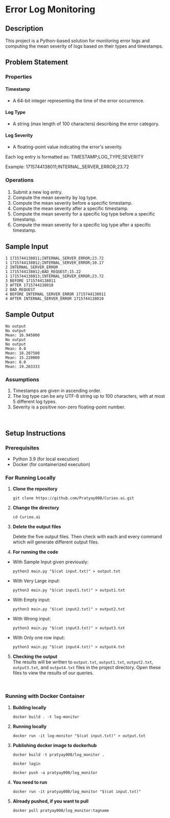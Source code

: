 # Error Log Monitoring

## Description

This project is a Python-based solution for monitoring error logs and computing the mean severity of logs based on their types and timestamps.


## Problem Statement
### Properties

#### Timestamp 
- A 64-bit integer representing the time of the error occurrence.

#### Log Type 
- A string (max length of 100 characters) describing the error category.

#### Log Severity 
- A floating-point value indicating the error's severity.

Each log entry is formatted as: TIMESTAMP;LOG_TYPE;SEVERITY

Example: 1715744138011;INTERNAL_SERVER_ERROR;23.72


### Operations
#### 
1. Submit a new log entry.
2. Compute the mean severity by log type.
3. Compute the mean severity before a specific timestamp.
4. Compute the mean severity after a specific timestamp.
5. Compute the mean severity for a specific log type before a specific timestamp.
6. Compute the mean severity for a specific log type after a specific timestamp.



## Sample Input

```
1 1715744138011;INTERNAL_SERVER_ERROR;23.72
1 1715744138012;INTERNAL_SERVER_ERROR;10.17
2 INTERNAL_SERVER_ERROR
1 1715744138012;BAD_REQUEST;15.22
1 1715744138013;INTERNAL_SERVER_ERROR;23.72
3 BEFORE 1715744138011
3 AFTER 1715744138010
2 BAD_REQUEST
4 BEFORE INTERNAL_SERVER_ERROR 1715744138011
4 AFTER INTERNAL_SERVER_ERROR 1715744138010
```


## Sample Output

```
No output
No output
Mean: 16.945000
No output
No output
Mean: 0.0
Mean: 18.207500
Mean: 15.220000
Mean: 0.0
Mean: 19.203333
```


### Assumptions

1. Timestamps are given in ascending order.
2. The log type can be any UTF-8 string up to 100 characters, with at most 5 different log types.
3. Severity is a positive non-zero floating-point number.


<br/>


## Setup Instructions

### Prerequisites

- Python 3.9 (for local execution)
- Docker (for containerized execution)

### For Running Locally

1. **Clone the repository**

   ```
   git clone https://github.com/Pratyay008/Curieo.ai.git
   ```

2. **Change the directory**

   ```
   cd Curieo.ai
   ```

3. **Delete the output files**

   Delete the five output files. Then check with each and every command which will  generate different output files.

4. **For running the code**   



- With Sample Input given previously: 

   ```
   python3 main.py "$(cat input.txt)" > output.txt
   ```
- With Very Large input: 

   ```
   python3 main.py "$(cat input1.txt)" > output1.txt
   ```
- With Empty input: 

   ```
   python3 main.py "$(cat input2.txt)" > output2.txt
   ```
- With Wrong input: 

   ```
   python3 main.py "$(cat input3.txt)" > output3.txt
   ```
- With Only one row input: 

   ```
   python3 main.py "$(cat input4.txt)" > output4.txt
   ```



5. **Checking the output**  
   The results will be written to `output.txt`, `output1.txt`, `output2.txt`, `output3.txt`, and `output4.txt` files in the project directory. Open these files to view the results of our queries.

<br/>

### Running with Docker Container

1. **Building locally**

   ```
   docker build . -t log-monitor
   ```

2. **Running locally**

   ```
   docker run -it log-monitor "$(cat input.txt)" > output.txt
   ```

3. **Publishing docker image to dockerhub**

   ```
   docker build -t pratyay008/log_monitor .
   ```

   ```
   docker login
   ```

   ```
   docker push -a pratyay008/log_monitor
   ```

4. **You need to run**

   ```
   docker run -it pratyay008/log_monitor "$(cat input.txt)"
   ```

5. **Already pushed, if you want to pull**

   ```
   docker pull pratyay008/log_monitor:tagname
   ```
